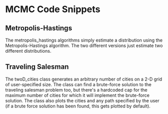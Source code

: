 # MCMC Code Snippets

## Metropolis-Hastings
The metropolis_hastings algorithms simply estimate a distribution using the Metropolis-Hastings algorithm. The two different versions just estimate two different distributions.

## Traveling Salesman
The twoD_cities class generates an arbitrary number of cities on a 2-D grid of user-specified size. The class can find a brute-force solution to the traveling salesman problem too, but there's a hardcoded cap for the maximum number of cities for which it will implement the brute-force solution. The class also plots the cities and any path specified by the user (if a brute force solution has been found, this gets plotted by default).